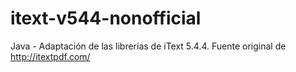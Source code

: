 # itext-v544-nonofficial
Java - Adaptación de las librerías de iText 5.4.4. Fuente original de http://itextpdf.com/
